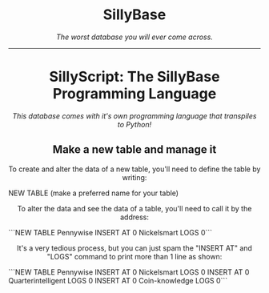 <h1 align="center">SillyBase</h1>
<p align="center"><i>The worst database you will ever come across.</i></p>
<hr>
<h1 align="center">SillyScript: The SillyBase Programming Language</h1>
<p align="center"><i>This database comes with it's own programming language that transpiles to Python!</i></p>
<h2 align="center">Make a new table and manage it</h2>
<p align="center">To create and alter the data of a new table, you'll need to define the table by writing:  </p>
    NEW TABLE (make a preferred name for your table)
<p align="center">To alter the data and see the data of a table, you'll need to call it by the address:</p>
```NEW TABLE Pennywise
INSERT AT 0 Nickelsmart
LOGS 0```
<p align="center">It's a very tedious process, but you can just spam the "INSERT AT" and "LOGS" command to print more than 1 line as shown:</p>
```NEW TABLE Pennywise
INSERT AT 0 Nickelsmart
LOGS 0
INSERT AT 0 Quarterintelligent
LOGS 0
INSERT AT 0 Coin-knowledge
LOGS 0```
